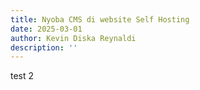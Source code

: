 ```yaml
---
title: Nyoba CMS di website Self Hosting
date: 2025-03-01
author: Kevin Diska Reynaldi
description: ''
---
```

test 2
